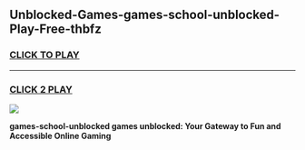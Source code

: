 
## Unblocked-Games-games-school-unblocked-Play-Free-thbfz
<h3>
<a href="https://premium76.site?title=games-school-unblocked&ref=24M">CLICK TO PLAY</a></h3>
<hr>

<h3>
<a href="https://premium76.site?title=games-school-unblocked&ref=24M">CLICK 2 PLAY</a>
  
</h3>

<a href="https://premium76.site?title=games-school-unblocked&ref=24M"><img src="https://clearcache.store/games.png"></a>


**games-school-unblocked games unblocked: Your Gateway to Fun and Accessible Online Gaming**

